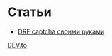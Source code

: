 # Статьи

- [DRF captcha своими руками](drf_captcha.md)

[DEV.to](https://dev.to/shoytov/drf-captcha-svoimi-rukami-59h4)
